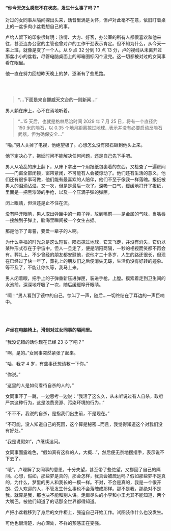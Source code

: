 #### “你今天怎么感觉不在状态，发生什么事了吗？”

对过的女同事从隔间探出头来，话音里满是关怀，但卢对此毫不在意，依旧盯着桌上的一盆多肉小盆栽想自己的事。

卢给人留下的印象很鲜明：热情、大方、好客，办公室的所有人都很喜欢和他来往，甚至连办公室的主管也曾对卢的工作干劲表示肯定。但不知为什么，从今天一来上班，就像是变了一个人。从 9 点 32 分到 10 点 13 分，卢的视线从未离开过那盆小小的盆栽，尽管电脑桌面上的邮箱图标闪个没完。这一切都被对过的女同事看在眼里。

他一直在努力回想昨天晚上的梦，逐渐有了些思路。

<br><br>

> **“…下面是来自挪威天文台的一则新闻…”**

男人躺在床上，心不在焉地听着。

> “…15 天后，也就是格林尼治时间 2029 年 7 月 25 日，将有一个直径约 150 米的陨石，以 0.35 个地月距离掠过地球…表示并没有必要启动反陨石武器，但为确保安全…”

“啪。”男人关掉了电视，他绝望极了。心想怎么没有陨石砸到他头上来。

他下定决心了，拖延时间不能解决任何问题，还是自己先下手吧。

男人从凌乱的床上翻下，从床下拿出一个用报纸包裹着的东西，又检查了一遍房间——门窗全部闭锁，窗帘紧闭，不可能有人会被惊动了。他们还有生活的意义，他们还有很多事可做，他们能有最喜欢的人陪伴，他们不至于像我一样落魄。报纸被男人的泪滴沾湿，又一次，但是是最后一次了。深吸一口气，缓缓地打开了报纸，里面是一把黑漆漆的手枪，以及一个压满子弹的弹匣。

闭上眼睛，但泪还是止不住在流。

没有睁开眼睛，男人取出弹匣中的一颗子弹，放到嘴前——是金属的气味，当嘴唇一接触到子弹上，脑海里瞬间被一个女生占据。

那是他下了毒誓，要爱一辈子的人啊。

为什么幸福的时光总是这么短暂。陨石掠过地球，它又飞走，并没有消失，它仍以某种形式存在于宇宙中。但人一旦走了，便是阴阳两隔，一秒的相视而笑都不再会有。葬礼上，不少曾经的朋友都安慰他，说他才二十多岁，人生的路还很长，但现在已经过了快一年了，葬礼上的朋友们之后便消失无踪，生活仍没有好转的迹象。等不及了，不能让你久等，我马上来。

男人闭着眼，把手上的子弹重新压进弹匣，装进手枪，上膛。摸索着走到卫生间的水池前，深深地呼吸了一次，随后缓缓睁开眼睛。

“啊！”男人看到了镜中的自己，惊叫了一声，随后…一切终结在了耳边的一声巨响中。

<br><br>

#### 卢坐在电脑椅上，滑到对过女同事的隔间里。

“我没记错的话你现在已经 23 岁了吧？”

“啊，是的。”女同事突然紧张了起来。

“哈，我才 4 岁，有些事还想请教一下你。”

“你说。”

“这里的人是如何看待自杀的人的。”

女同事吓了一跳，一边思考一边说：“我活了这么久，从未听说过有人自杀，政府严禁这种行为，这是浪费资源、污染环境的行为…”

“不不不，我说的自杀，是指我们出生前，不是现在。”

“不可能，没人知道自己的死因，这个算是秘密…而且，我觉得知道这个对我们没有好处。”

“我是说假如”，卢继续追问。

女同事面露难色，“假如真有这样的人，大概…”，然后便无奈地摆摆手，表示说不下去了。

“哦”，卢理解了女同事的意思，十分失望，甚至带了些绝望，又挪回了自己的隔间。心想，假如，那些梦是真的，那会怎样，我真会被疏远吗？假如那些梦不是真的，为什么，梦里的男人和我长的一模一样。不对，不会是真的，我是一个很开朗、受人欢迎的人，不管发生什么事也不会落魄成那样。那不是我，那绝对不是我。就算是我，那也决不能和别人讲。走廊尽头的小李和小王尤其不能知道，两个大嘴巴，被他们知道了的话那全世界都得知道。

卢把小盆栽移到了身后的文件柜上，强迫自己开始工作。试图装作什么也没发生。

可他也很清楚，内心深处，不祥的预感正在变强。